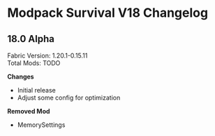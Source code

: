 # Modpack Survival V18 Changelog

## 18.0 Alpha

Fabric Version: 1.20.1-0.15.11  
Total Mods: TODO

**Changes**

- Initial release
- Adjust some config for optimization

**Removed Mod**

- MemorySettings
